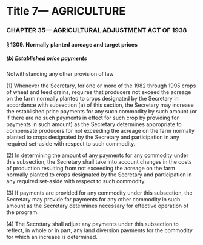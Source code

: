 
# Title 7— AGRICULTURE
### CHAPTER 35— AGRICULTURAL ADJUSTMENT ACT OF 1938
#### § 1309. Normally planted acreage and target prices
##### (b) Established price payments

Notwithstanding any other provision of law

(1) Whenever the Secretary, for one or more of the 1982 through 1995 crops of wheat and feed grains, requires that producers not exceed the acreage on the farm normally planted to crops designated by the Secretary in accordance with subsection (a) of this section, the Secretary may increase the established price payments for any such commodity by such amount (or if there are no such payments in effect for such crop by providing for payments in such amount) as the Secretary determines appropriate to compensate producers for not exceeding the acreage on the farm normally planted to crops designated by the Secretary and participation in any required set-aside with respect to such commodity.

(2) In determining the amount of any payments for any commodity under this subsection, the Secretary shall take into account changes in the costs of production resulting from not exceeding the acreage on the farm normally planted to crops designated by the Secretary and participation in any required set-aside with respect to such commodity.

(3) If payments are provided for any commodity under this subsection, the Secretary may provide for payments for any other commodity in such amount as the Secretary determines necessary for effective operation of the program.

(4) The Secretary shall adjust any payments under this subsection to reflect, in whole or in part, any land diversion payments for the commodity for which an increase is determined.
